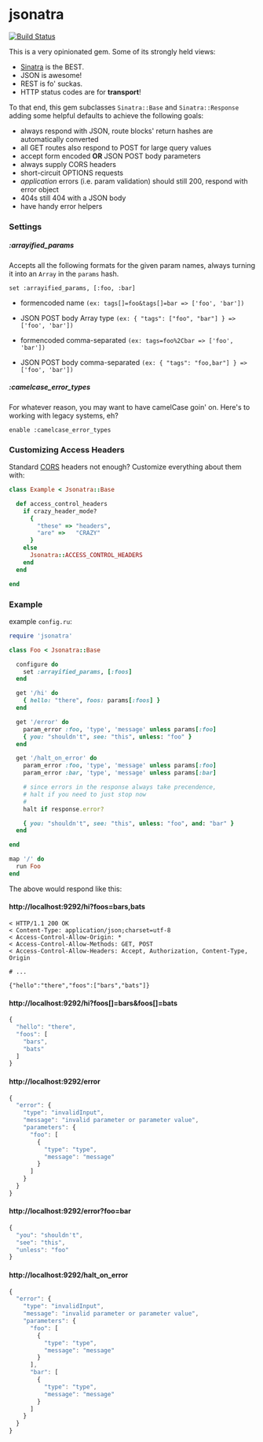 jsonatra
========

[![Build Status](https://travis-ci.org/esripdx/jsonatra.png?branch=master)](https://travis-ci.org/esripdx/jsonatra)

This is a very opinionated gem. Some of its strongly held views:

* [Sinatra](http://sinatrarb.com) is the BEST.
* JSON is awesome!
* REST is fo' suckas.
* HTTP status codes are for **transport**!

To that end, this gem subclasses `Sinatra::Base` and `Sinatra::Response` adding
some helpful defaults to achieve the following goals:

* always respond with JSON, route blocks' return hashes are automatically converted
* all GET routes also respond to POST for large query values
* accept form encoded **OR** JSON POST body parameters
* always supply CORS headers
* short-circuit OPTIONS requests
* *application* errors (i.e. param validation) should still 200, respond with error object
* 404s still 404 with a JSON body
* have handy error helpers

### Settings

##### :arrayified_params

Accepts all the following formats for the given param names, always turning it into an
`Array` in the `params` hash.

`set :arrayified_params, [:foo, :bar]`

* formencoded name
`(ex: tags[]=foo&tags[]=bar => ['foo', 'bar'])`

* JSON POST body Array type
`(ex: { "tags": ["foo", "bar"] } => ['foo', 'bar'])`

* formencoded comma-separated
`(ex: tags=foo%2Cbar => ['foo', 'bar'])`

* JSON POST body comma-separated
`(ex: { "tags": "foo,bar"] } => ['foo', 'bar'])`


##### :camelcase_error_types

For whatever reason, you may want to have camelCase goin' on. Here's to working with
legacy systems, eh?

`enable :camelcase_error_types`

### Customizing Access Headers

Standard [CORS](http://en.wikipedia.org/wiki/Cross-origin_resource_sharing) headers
not enough? Customize everything about them with:

```ruby
class Example < Jsonatra::Base

  def access_control_headers
    if crazy_header_mode?
      {
        "these" => "headers",
        "are" =>   "CRAZY"
      }
    else
      Jsonatra::ACCESS_CONTROL_HEADERS
    end
  end

end
```

### Example

example `config.ru`:

```ruby
require 'jsonatra'

class Foo < Jsonatra::Base

  configure do
    set :arrayified_params, [:foos]
  end

  get '/hi' do
    { hello: "there", foos: params[:foos] }
  end

  get '/error' do
    param_error :foo, 'type', 'message' unless params[:foo]
    { you: "shouldn't", see: "this", unless: "foo" }
  end

  get '/halt_on_error' do
    param_error :foo, 'type', 'message' unless params[:foo]
    param_error :bar, 'type', 'message' unless params[:bar]

    # since errors in the response always take precendence,
    # halt if you need to just stop now
    #
    halt if response.error?

    { you: "shouldn't", see: "this", unless: "foo", and: "bar" }
  end

end

map '/' do
  run Foo
end
```

The above would respond like this:

#### http://localhost:9292/hi?foos=bars,bats

```
< HTTP/1.1 200 OK
< Content-Type: application/json;charset=utf-8
< Access-Control-Allow-Origin: *
< Access-Control-Allow-Methods: GET, POST
< Access-Control-Allow-Headers: Accept, Authorization, Content-Type, Origin

# ...

{"hello":"there","foos":["bars","bats"]}
```

#### http://localhost:9292/hi?foos[]=bars&foos[]=bats

```javascript
{
  "hello": "there",
  "foos": [
    "bars",
    "bats"
  ]
}
```

#### http://localhost:9292/error

```javascript
{
  "error": {
    "type": "invalidInput",
    "message": "invalid parameter or parameter value",
    "parameters": {
      "foo": [
        {
          "type": "type",
          "message": "message"
        }
      ]
    }
  }
}
```

#### http://localhost:9292/error?foo=bar

```javascript
{
  "you": "shouldn't",
  "see": "this",
  "unless": "foo"
}
```

#### http://localhost:9292/halt_on_error

```javascript
{
  "error": {
    "type": "invalidInput",
    "message": "invalid parameter or parameter value",
    "parameters": {
      "foo": [
        {
          "type": "type",
          "message": "message"
        }
      ],
      "bar": [
        {
          "type": "type",
          "message": "message"
        }
      ]
    }
  }
}
```
